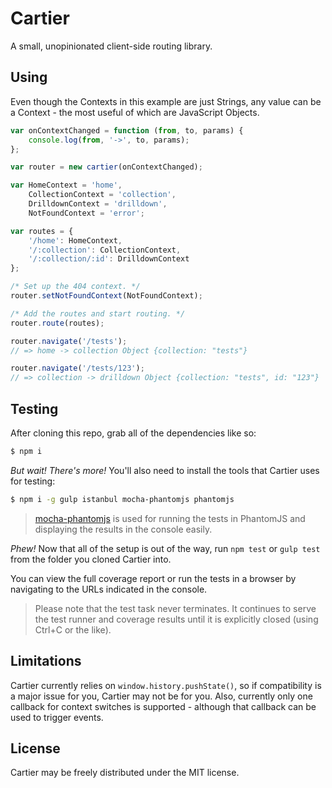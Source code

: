 Cartier
=======
A small, unopinionated client-side routing library.

Using
-----
Even though the Contexts in this example are just Strings, any value can be a Context - the most useful of which are JavaScript Objects.
```js
var onContextChanged = function (from, to, params) {
    console.log(from, '->', to, params);
};

var router = new cartier(onContextChanged);

var HomeContext = 'home',
    CollectionContext = 'collection',
    DrilldownContext = 'drilldown',
    NotFoundContext = 'error';

var routes = {
    '/home': HomeContext,
    '/:collection': CollectionContext,
    '/:collection/:id': DrilldownContext
};

/* Set up the 404 context. */
router.setNotFoundContext(NotFoundContext);

/* Add the routes and start routing. */
router.route(routes);

router.navigate('/tests');
// => home -> collection Object {collection: "tests"}

router.navigate('/tests/123');
// => collection -> drilldown Object {collection: "tests", id: "123"}
```

Testing
-------
After cloning this repo, grab all of the dependencies like so:
```sh
$ npm i
```

*But wait! There's more!*
You'll also need to install the tools that Cartier uses for testing:
```sh
$ npm i -g gulp istanbul mocha-phantomjs phantomjs
```
> [mocha-phantomjs](https://github.com/metaskills/mocha-phantomjs) is used for running the tests in PhantomJS and displaying the results in the console easily.

*Phew!*
Now that all of the setup is out of the way, run `npm test` or `gulp test` from the folder you cloned Cartier into.

You can view the full coverage report or run the tests in a browser by navigating to the URLs indicated in the console.

> Please note that the test task never terminates. It continues to serve the test runner and coverage results until it is explicitly closed (using Ctrl+C or the like).

Limitations
-----------
Cartier currently relies on `window.history.pushState()`, so if compatibility is a major issue for you, Cartier may not be for you.
Also, currently only one callback for context switches is supported - although that callback can be used to trigger events.

License
-------
Cartier may be freely distributed under the MIT license.
